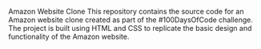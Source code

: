 Amazon Website Clone
This repository contains the source code for an Amazon website clone created as part of the #100DaysOfCode challenge. The project is built using HTML and CSS to replicate the basic design and functionality of the Amazon website.
